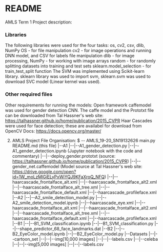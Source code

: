 # README

AMLS Term 1 Project description: 
### Libraries
The following libraries were used for the four tasks: 
os, cv2, csv, dlib, NumPy 
OS - for file manipulation 
cv2 - for image operations and running DNN model, and CSV for labels file manipulation
dlib - for image processing, 
NumPy - for working with image arrays
random - for randomly splitting datasets into training and test sets
sklearn.model_selection - for train_test_split function 
The SVM was implemented using Scikit-learn library. sklearn library was used to import svm, 
sklearn.svm was used to download SVC model (Linear kernel was used).

### Other required files 
Other requirements for running the models:
Open framework caffemodel was used for gender detection CNN. 
The caffe model and the Prototxt file can be downloaded from Tal Hassner's web site: https://talhassner.github.io/home/publication/2015_CVPR
Haar Cascades were used for face detection; these are availabel for download from OpenCV Docs: <https://docs.opencv.org/master/>

2. AMLS Project File Organisation: 
$ -- AMLS_19-20_SN19132626
main.py
README.md (this file)
|--A1
|--|--A1_gender_detection.py 
|--|--A1_gender_detection.ipynb (Jupyter notebook with the code and commentary)
|--|--deploy_gender.prototxt (source: https://talhassner.github.io/home/publication/2015_CVPR)
|--|--gender_net.caffemodel (Model source at Tal Hassner's web site: https://drive.google.com/open?id=1W_moLzMlGiELyPxWiYQJ9KFaXroQ_NFQ)
|--|--haarcascade_frontalface_alt.xml
|--|--haarcascade_frontalface_alt2.xml
|--|--haarcascade_frontalface_alt_tree.xml
|--|--haarcascade_frontalface_default.xml
|--|--haarcascade_profileface.xml
|--A2
|--|--A2_smile_detection_model.py
|--|--A2_smile_detection_model.ipynb
|--|--haarcascade_eye.xml
|--|--haarcascade_frontalface_alt.xml
|--|--haarcascade_frontalface_alt2.xml
|--|--haarcascade_frontalface_alt_tree.xml
|--|--haarcascade_frontalface_default.xml
|--|--haarcascade_profileface.xml
|--B1
|--|--B1_SVM_classification.ipynb
|--|--B1_SVM_classification.py
|--|--shape_predictor_68_face_landmarks.dat
|--B2
|--|--B2_EyeColor_model.ipynb
|--|--B2_EyeColor_model.py
|--Datasets
|--|--cartoon_set
|--|--|--img[10,000 images] 
|--|--|--labels.csv
|--|--celeba
|--|--|--img[5,000 images]
|--|--|--labels.csv


